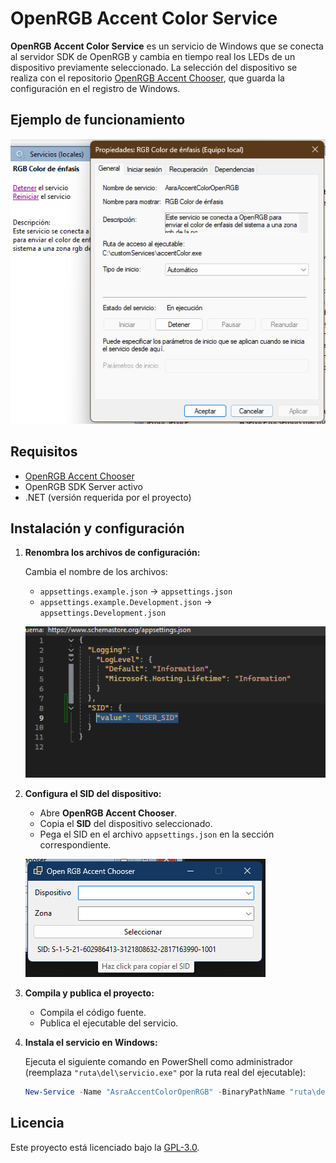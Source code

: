 ﻿# OpenRGB Accent Color Service

**OpenRGB Accent Color Service** es un servicio de Windows que se conecta al servidor SDK de OpenRGB y cambia en tiempo real los LEDs de un dispositivo previamente seleccionado. La selección del dispositivo se realiza con el repositorio [OpenRGB Accent Chooser](https://github.com/smukideejeah/OpenRGB-Accent-Chooser), que guarda la configuración en el registro de Windows.

## Ejemplo de funcionamiento

![OpenRGB Accent Color Service funcionando](assets/servicio.png)

## Requisitos

- [OpenRGB Accent Chooser](https://github.com/smukideejeah/OpenRGB-Accent-Chooser)
- OpenRGB SDK Server activo
- .NET (versión requerida por el proyecto)

## Instalación y configuración

1. **Renombra los archivos de configuración:**

   Cambia el nombre de los archivos:
   - `appsettings.example.json` → `appsettings.json`
   - `appsettings.example.Development.json` → `appsettings.Development.json`

   ![Renombrar archivos](assets/appsettings.png)

2. **Configura el SID del dispositivo:**

   - Abre **OpenRGB Accent Chooser**.
   - Copia el **SID** del dispositivo seleccionado.
   - Pega el SID en el archivo `appsettings.json` en la sección correspondiente.

   ![Obtener SID con OpenRGB Accent Chooser](assets/form.png)

3. **Compila y publica el proyecto:**

   - Compila el código fuente.
   - Publica el ejecutable del servicio.

4. **Instala el servicio en Windows:**

   Ejecuta el siguiente comando en PowerShell como administrador (reemplaza `"ruta\del\servicio.exe"` por la ruta real del ejecutable):

   ```powershell
   New-Service -Name "AsraAccentColorOpenRGB" -BinaryPathName "ruta\del\servicio.exe" -DisplayName "RGB Color de énfasis" -Description "Este servicio se conecta a OpenRGB para enviar el color de énfasis del sistema a una zona RGB de la PC" -StartupType Automatic

  ## Licencia

Este proyecto está licenciado bajo la [GPL-3.0](LICENSE.txt).